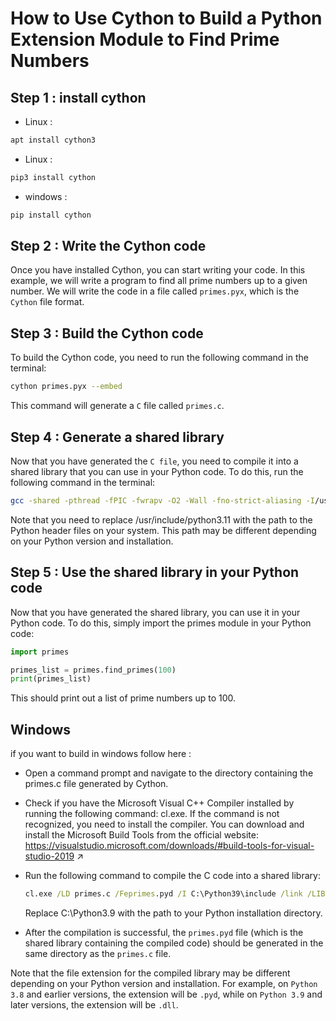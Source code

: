 # How to Use Cython to Build a Python Extension Module to Find Prime Numbers

## Step 1 : install cython

- Linux :

```bash
apt install cython3
```

- Linux :

```bash
pip3 install cython
```

- windows :

```bash
pip install cython
```

## Step 2 : Write the Cython code

Once you have installed Cython, you can start writing your code. In this example, we will write a program to find all prime numbers up to a given number. We will write the code in a file called ```primes.pyx```, which is the ```Cython``` file format.

## Step 3 :  Build the Cython code

To build the Cython code, you need to run the following command in the terminal:

```bash
cython primes.pyx --embed
```

This command will generate a ```C``` file called ```primes.c```.

## Step 4 : Generate a shared library

Now that you have generated the ```C file```, you need to compile it into a shared library that you can use in your Python code. To do this, run the following command in the terminal:

```bash
gcc -shared -pthread -fPIC -fwrapv -O2 -Wall -fno-strict-aliasing -I/usr/include/python3.11 -o primes.so primes.c

```

Note that you need to replace /usr/include/python3.11 with the path to the Python header files on your system. This path may be different depending on your Python version and installation.

## Step 5 : Use the shared library in your Python code

Now that you have generated the shared library, you can use it in your Python code. To do this, simply import the primes module in your Python code:

```python
import primes

primes_list = primes.find_primes(100)
print(primes_list)
```

This should print out a list of prime numbers up to 100.

## Windows

if you want to build in windows follow here :

- Open a command prompt and navigate to the directory containing the primes.c file generated by Cython.
- Check if you have the Microsoft Visual C++ Compiler installed by running the following command: cl.exe. If the command is not recognized, you need to install the compiler. You can download and install the Microsoft Build Tools from the official website: <https://visualstudio.microsoft.com/downloads/#build-tools-for-visual-studio-2019> ↗
- Run the following command to compile the C code into a shared library:

    ```cmd
    cl.exe /LD primes.c /Feprimes.pyd /I C:\Python39\include /link /LIBPATH:C:\Python3.9\libs
    ```

    Replace C:\Python3.9 with the path to your Python installation directory.

- After the compilation is successful, the ```primes.pyd``` file (which is the shared library containing the compiled code) should be generated in the same directory as the ```primes.c``` file.

Note that the file extension for the compiled library may be different depending on your Python version and installation. For example, on ```Python 3.8``` and earlier versions, the extension will be ```.pyd```, while on ```Python 3.9``` and later versions, the extension will be ```.dll```.
